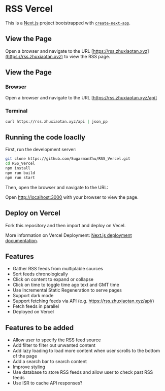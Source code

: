 # RSS Vercel

This is a [Next.js](https://nextjs.org/) project bootstrapped with [`create-next-app`](https://github.com/vercel/next.js/tree/canary/packages/create-next-app).

## View the Page
Open a browser and navigate to the URL [https://rss.zhuxiaotan.xyz](https://rss.zhuxiaotan.xyz) to view the RSS page.

## View the Page
### Browser
Open a browser and navigate to the URL [https://rss.zhuxiaotan.xyz/api]
### Terminal
```bash
curl https://rss.zhuxiaotan.xyz/api | json_pp
```

## Running the code loaclly

First, run the development server:

```bash
git clone https://github.com/SugarmanZhu/RSS_Vercel.git
cd RSS_Vercel
npm install
npm run build
npm run start
```

Then, open the browser and navigate to the URL:

Open [http://localhost:3000](http://localhost:3000) with your browser to view the page.

## Deploy on Vercel

Fork this repository and then import and deploy on Vecel.

More information on Vercel Deployment: [Next.js deployment documentation](https://nextjs.org/docs/deployment).

## Features
- Gather RSS feeds from multiplable sources
- Sort feeds chronologically
- Click on content to expand or collapse
- Click on time to toggle time ago text and GMT time
- Use Incremental Static Regeneration to serve pages
- Support dark mode
- Support fetching feeds via API (e.g. https://rss.zhuxiaotan.xyz/api/)
- Fetch feeds in parallel
- Deployed on Vercel

## Features to be added
- Allow user to specify the RSS feed source
- Add filter to filter out unwanted content
- Add lazy loading to load more content when user scrolls to the bottom of the page
- Add a search bar to search content
- Improve styling
- Use database to store RSS feeds and allow user to check past RSS feeds
- Use ISR to cache API responses?
